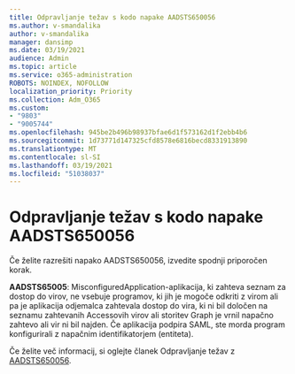 ```yaml
---
title: Odpravljanje težav s kodo napake AADSTS650056
ms.author: v-smandalika
author: v-smandalika
manager: dansimp
ms.date: 03/19/2021
audience: Admin
ms.topic: article
ms.service: o365-administration
ROBOTS: NOINDEX, NOFOLLOW
localization_priority: Priority
ms.collection: Adm_O365
ms.custom:
- "9803"
- "9005744"
ms.openlocfilehash: 945be2b496b98937bfae6d1f573162d1f2ebb4b6
ms.sourcegitcommit: 1d73771d147325cfd8578e6816becd8331913890
ms.translationtype: MT
ms.contentlocale: sl-SI
ms.lasthandoff: 03/19/2021
ms.locfileid: "51038037"
---
```

# <a name="troubleshoot-error-code-aadsts650056"></a>Odpravljanje težav s kodo napake AADSTS650056

Če želite razrešiti napako AADSTS650056, izvedite spodnji priporočen korak.

**AADSTS65005**: MisconfiguredApplication-aplikacija, ki zahteva seznam za dostop do virov, ne vsebuje programov, ki jih je mogoče odkriti z virom ali pa je aplikacija odjemalca zahtevala dostop do vira, ki ni bil določen na seznamu zahtevanih Accessovih virov ali storitev Graph je vrnil napačno zahtevo ali vir ni bil najden. Če aplikacija podpira SAML, ste morda program konfigurirali z napačnim identifikatorjem (entiteta).

Če želite več informacij, si oglejte članek Odpravljanje težav z [AADSTS650056](https://docs.microsoft.com/troubleshoot/azure/active-directory/error-code-aadsts650056-misconfigured-app).
